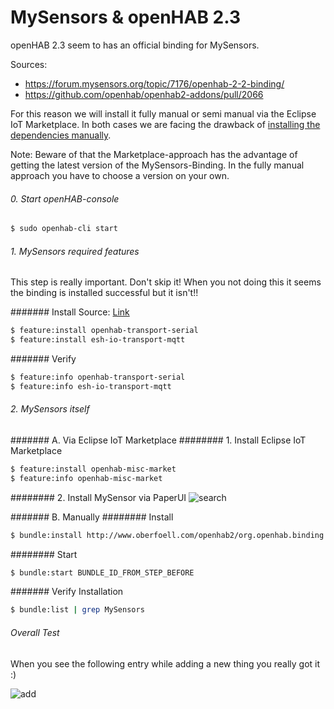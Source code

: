 # MySensors & openHAB 2.3

openHAB 2.3 seem to has an official binding for MySensors.

Sources:
* https://forum.mysensors.org/topic/7176/openhab-2-2-binding/
* https://github.com/openhab/openhab2-addons/pull/2066


For this reason we will install it fully manual or semi manual via the Eclipse IoT Marketplace.
In both cases we are facing the drawback of [installing the dependencies manually](https://forum.mysensors.org/topic/7176/openhab-2-2-binding/8).

Note: Beware of that the Marketplace-approach has the advantage of getting the latest version of the MySensors-Binding. In the fully manual approach you have to choose a version on your own. 


###### 0. Start openHAB-console
```bash
$ sudo openhab-cli start
```

###### 1. MySensors required features
This step is really important. Don't skip it!
When you not doing this it seems the binding is installed successful but it isn't!!

####### Install
Source: [Link](https://github.com/tobof/openhab2-addons/wiki/Installation)

```bash
$ feature:install openhab-transport-serial
$ feature:install esh-io-transport-mqtt
```
####### Verify
```bash
$ feature:info openhab-transport-serial 
$ feature:info esh-io-transport-mqtt
```

###### 2. MySensors itself

####### A. Via Eclipse IoT Marketplace
######## 1. Install Eclipse IoT Marketplace
```bash
$ feature:install openhab-misc-market
$ feature:info openhab-misc-market
```
######## 2. Install MySensor via PaperUI
![search](/img/search_binding.png)

####### B. Manually
######## Install
```bash
$ bundle:install http://www.oberfoell.com/openhab2/org.openhab.binding.mysensors-2.4.0-SNAPSHOT.jar
```
######## Start
```bash
$ bundle:start BUNDLE_ID_FROM_STEP_BEFORE
```

####### Verify Installation
```bash
$ bundle:list | grep MySensors 
```

###### Overall Test
When you see the following entry while adding a new thing you really got it :)

![add](/img/add_thing.png)
